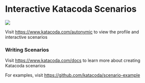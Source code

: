 # Interactive Katacoda Scenarios

[![](http://shields.katacoda.com/katacoda/autonymic/count.svg)](https://www.katacoda.com/autonymic "Get your profile on Katacoda.com")

Visit https://www.katacoda.com/autonymic to view the profile and interactive scenarios

### Writing Scenarios
Visit https://www.katacoda.com/docs to learn more about creating Katacoda scenarios

For examples, visit https://github.com/katacoda/scenario-example
